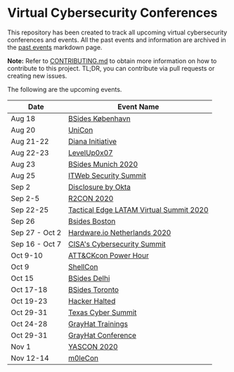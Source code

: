 # Virtual Cybersecurity Conferences

This repository has been created to track all upcoming virtual cybersecurity conferences and events. All the past events and information are archived in the [past events](past-events.md) markdown page.

**Note:** Refer to [CONTRIBUTING.md](CONTRIBUTING.md) to obtain more information on how to contribute to this project. TL;DR, you can contribute via pull requests or creating new issues.

The following are the upcoming events.

| Date | Event Name |
|------|------------|
| Aug 18 | [BSides København](https://bsideskbh.dk )|
| Aug 20 | [UniCon](https://www.scythe.io/unicon2020 )|
| Aug 21-22 | [Diana Initiative](https://www.dianainitiative.org/)
| Aug 22-23 | [LevelUp0x07](https://www.bugcrowd.com/events/levelup0x07/)
| Aug 23 | [BSides Munich 2020](https://2020.bsidesmunich.org/) |
| Aug 25 | [ITWeb Security Summit](https://v2.itweb.co.za/event/itweb/security-summit-2020/?page=agendaday1)|
| Sep 2 |[Disclosure by Okta ](https://www.disclosureconference.com/ )|
| Sep 2-5 | [R2CON 2020](https://rada.re/con/2020/)|
| Sep 22-25 | [Tactical Edge LATAM Virtual Summit 2020 ](https://www.tacticaledge.co )|
| Sep 26 |  [Bsides Boston ](https://bsidesbos.org )|
| Sep 27 - Oct 2 | [Hardware.io Netherlands 2020 ](https://hardwear.io )|
| Sep 16 - Oct 7 | [CISA's Cybersecurity Summit](https://www.cisa.gov/cybersummit2020)|
| Oct 9-10 | [ATT&CKcon Power Hour](https://attack.mitre.org/resources/attackcon) |
| Oct 9 | [ShellCon ](https://shellcon.io )|
| Oct 15 | [BSides Delhi ](https://bsidesdelhi.in )|
| Oct 17-18 | [BSides Toronto ](http://www.bsidesto.ca/ )|
| Oct 19-23 | [Hacker Halted ](https://www.hackerhalted.com )|
| Oct 29-31 | [Texas Cyber Summit ](https://www.texascybersummit.org )|
| Oct 24-28 | [GrayHat Trainings](https://grayhat.co )|
| Oct 29-31 | [GrayHat Conference](https://grayhat.co )|
| Nov 1 | [YASCON 2020 ](https://yetanothersec.com/yascon2020 )|
| Nov 12-14 | [m0leCon ](https://m0lecon.it )|

